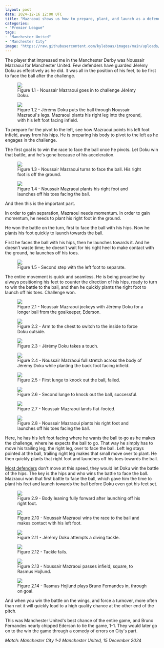 ```yaml
---
layout: post
date: 2024-12-16 12:00 UTC
title: "Mazraoui shows us how to prepare, plant, and launch as a defender"
categories:
- "Premier League"
tags:
- "Manchester United"
- "Manchester City"
image: "https://raw.githubusercontent.com/kyleboas/images/main/uploads/2024/12/15/Image-15Dec2024_19:50:00.png"
---
```


The player that impressed me in the Manchester Derby was Noussair Mazraoui for Manchester United. Few defenders have guarded Jérémy Doku as effectively as he did. It was all in the position of his feet, to be first to face the ball after the challenge.

<!---more--->

<figure>
    <img src="https://raw.githubusercontent.com/kyleboas/images/main/uploads/2024/12/15/Image-15Dec2024_19:49:55.png">
    <figcaption>Figure 1.1 - Noussair Mazraoui goes in to challenge Jérémy Doku.</figcaption>
</figure>
<figure>
    <img src="https://raw.githubusercontent.com/kyleboas/images/main/uploads/2024/12/15/Image-15Dec2024_19:49:57.png">
    <figcaption>Figure 1.2 - Jérémy Doku puts the ball through Noussair Mazraoui's legs. Mazraoui plants his right leg into the ground, with his left foot facing infield.</figcaption>
</figure>

To prepare for the pivot to the left, see how Mazraoui points his left foot infield, away from his hips. He is preparing his body to pivot to the left as he engages in the challenge.

The first goal is to win the race to face the ball once he pivots. Let Doku win that battle, and he's gone because of his acceleration.

<figure>
    <img src="https://raw.githubusercontent.com/kyleboas/images/main/uploads/2024/12/15/Image-15Dec2024_19:49:58.png">
    <figcaption>Figure 1.3 - Noussair Mazraoui turns to face the ball. His right foot is off the ground.</figcaption>
</figure>
<figure>
    <img src="https://raw.githubusercontent.com/kyleboas/images/main/uploads/2024/12/15/Image-15Dec2024_19:50:00.png">
    <figcaption>Figure 1.4 - Noussair Mazraoui plants his right foot and launches off his toes facing the ball.</figcaption>
</figure>

And then this is the important part.

In order to gain separation, Mazraoui needs momentum. In order to gain momentum, he needs to plant his right foot in the ground.

He won the battle on the turn, first to face the ball with his hips. Now he plants his foot quickly to launch towards the ball.

First he faces the ball with his hips, then he launches towards it. And he doesn't waste time; he doesn't wait for his right heel to make contact with the ground, he launches off his toes.

<figure>
    <img src="https://raw.githubusercontent.com/kyleboas/images/main/uploads/2024/12/15/Image-15Dec2024_19:50:03.png">
    <figcaption>Figure 1.5 - Second step with the left foot to separate. </figcaption>
</figure>

The entire movement is quick and seamless. He is being proactive by always positioning his feet to counter the direction of his hips, ready to turn to win the battle to the ball, and then he quickly plants the right foot to launch off his toes. Challenge won.

<figure>
    <img src="https://raw.githubusercontent.com/kyleboas/images/main/uploads/2024/12/15/Image-15Dec2024_19:50:12.png">
    <figcaption>Figure 2.1 - Noussair Mazraoui jockeys with Jérémy Doku for a longer ball from the goalkeeper, Ederson.</figcaption>
</figure>
<figure>
    <img src="https://raw.githubusercontent.com/kyleboas/images/main/uploads/2024/12/15/Image-15Dec2024_19:50:10.png">
    <figcaption>Figure 2.2 - Arm to the chest to switch to the inside to force Doku outside.</figcaption>
</figure>
<figure>
    <img src="https://raw.githubusercontent.com/kyleboas/images/main/uploads/2024/12/15/Image-15Dec2024_19:50:08.png">
    <figcaption>Figure 2.3 - Jérémy Doku takes a touch.</figcaption>
</figure>
<figure>
    <img src="https://raw.githubusercontent.com/kyleboas/images/main/uploads/2024/12/15/Image-15Dec2024_19:50:16.png">
    <figcaption>Figure 2.4 - Noussair Mazraoui full stretch across the body of Jérémy Doku while planting the back foot facing infield.</figcaption>
</figure>

<figure>
    <img src="https://raw.githubusercontent.com/kyleboas/images/main/uploads/2024/12/15/Image-15Dec2024_19:50:15.png">
    <figcaption>Figure 2.5 - First lunge to knock out the ball, failed.</figcaption>
</figure>

<figure>
    <img src="https://raw.githubusercontent.com/kyleboas/images/main/uploads/2024/12/15/Image-15Dec2024_19:50:14.png">
    <figcaption>Figure 2.6 - Second lunge to knock out the ball, successful.</figcaption>
</figure>
<figure>
    <img src="https://raw.githubusercontent.com/kyleboas/images/main/uploads/2024/12/15/Image-15Dec2024_19:50:21.png">
    <figcaption>Figure 2.7 - Noussair Mazraoui lands flat-footed.</figcaption>
</figure>

<figure>
    <img src="https://raw.githubusercontent.com/kyleboas/images/main/uploads/2024/12/15/Image-15Dec2024_19:50:20.png">
    <figcaption>Figure 2.8 - Noussair Mazraoui plants his right foot and launches off his toes facing the ball.</figcaption>
</figure>

Here, he has his left foot facing where he wants the ball to go as he makes the challenge, where he expects the ball to go. That way he simply has to move his trailing leg, the right leg, over to face the ball. Left leg stays pointed at the ball, trailing right leg makes that small move over to plant. He then quickly plants that right foot and launches off his toes towards the ball. 

[Most defenders](https://tacticsjournal.com/2023/11/23/watch-the-defenders-hips-and-opposite-foot-when-jeremy-doku-dribbles/) don't move at this speed, they would let Doku win the battle of the hips. The key is the hips and who wins the battle to face the ball. Mazraoui won that first battle to face the ball, which gave him the time to plant his feet and launch towards the ball before Doku even got his feet set.

<figure>
    <img src="https://raw.githubusercontent.com/kyleboas/images/main/uploads/2024/12/15/Image-15Dec2024_19:50:18.png">
    <figcaption>Figure 2.9 - Body leaning fully forward after launching off his right foot.</figcaption>
</figure>
<figure>
    <img src="https://raw.githubusercontent.com/kyleboas/images/main/uploads/2024/12/15/Image-15Dec2024_19:50:25.png">
    <figcaption>Figure 2.10 - Noussair Mazraoui wins the race to the ball and makes contact with his left foot. </figcaption>
</figure>
<figure>
    <img src="https://raw.githubusercontent.com/kyleboas/images/main/uploads/2024/12/15/Image-15Dec2024_19:50:22.png">
    <figcaption>Figure 2.11 - Jérémy Doku attempts a diving tackle. </figcaption>
</figure>
<figure>
    <img src="https://raw.githubusercontent.com/kyleboas/images/main/uploads/2024/12/15/Image-15Dec2024_19:50:29.png">
    <figcaption>Figure 2.12 - Tackle fails.</figcaption>
</figure>

<figure>
    <img src="https://raw.githubusercontent.com/kyleboas/images/main/uploads/2024/12/15/Image-15Dec2024_19:50:28.png">
    <figcaption>Figure 2.13 - Noussair Mazraoui passes infield, square, to Rasmus Hojlund.</figcaption>
</figure>

<figure>
    <img src="https://raw.githubusercontent.com/kyleboas/images/main/uploads/2024/12/15/Image-15Dec2024_19:50:26.png">
    <figcaption>Figure 2.14 - Rasmus Hojlund plays Bruno Fernandes in, through on goal.</figcaption>
</figure>

And when you win the battle on the wings, and force a turnover, more often than not it will quickly lead to a high quality chance at the other end of the pitch. 

This was Manchester United's best chance of the entire game, and Bruno Fernandes nearly chipped Ederson to tie the game, 1-1. They would later go on to the win the game through a comedy of errors on City's part.

*Match: Manchester City 1-2 Manchester United, 15 December 2024*
